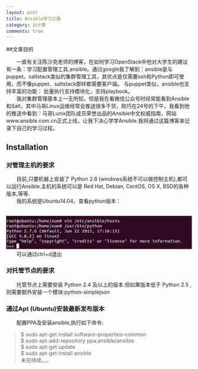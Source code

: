 ```yaml
---
layout: post
title: Ansible学习之路
category: 云计算
comments: true
---
```

##文章目的



&emsp;&emsp;一直有关注陈沙克老师的博客，在如何学习OpenStack中他对大学生的建议有一条：学习配置管理工具,ansible。通过google我了解到：ansible是与puppet、saltstack类似的集群管理工具，其优点是仅需要ssh和Python即可使用，而不像puppet、saltstack那样都需要客户端。 与puppet类似，ansible也支持丰富的功能： 批量执行支持模块化，支持playbook。  
&emsp;&emsp;我对集群管理基本上一无所知，但是我在看微信公众号时经常能看到Ansible和Salt，其中马哥Linux运维经常会推送很多干货，刚巧在24号的下午，我看到他的推送中看到：马哥Lunix团队成员荣誉出品的Ansible中文权威指南，网站www.ansible.com.cn正式上线，让我下决心学学Ansible.我将通过这篇博客来记录下自己的学习过程。


## Installation
### 对管理主机的要求
&emsp;&emsp;目前,只要机器上安装了 Python 2.6 (windows系统不可以做控制主机),都可以运行Ansible.主机的系统可以是 Red Hat, Debian, CentOS, OS X, BSD的各种版本,等等.  
&emsp;&emsp;我的系统是Ubuntu14.04，查看python版本：

&emsp;&emsp;![show_python_version](/img/2015/12/29/show_python_version.png "show_python_version")<br>
&emsp;&emsp;可以通过ctrl+d退出

### 对托管节点的要求
&emsp;&emsp;托管节点上需要安装 Python 2.4 及以上的版本.但如果版本低于 Python 2.5 ,则需要额外安装一个模块:python-simplejson

### 通过Apt (Ubuntu)安装最新发布版本
&emsp;&emsp;配置PPA及安装ansible,执行如下命令:  
>$ sudo apt-get install software-properties-common  
$ sudo apt-add-repository ppa:ansible/ansible  
$ sudo apt-get update  
$ sudo apt-get install ansible  
未完待续。。。
